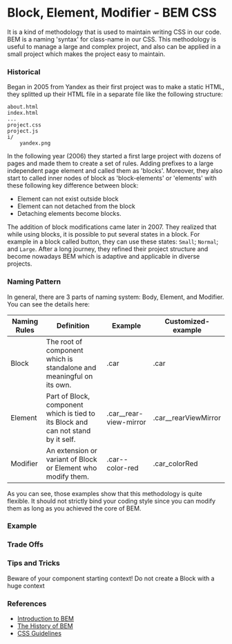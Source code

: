 # Block, Element, Modifier - BEM CSS
It is a kind of methodology that is used to maintain writing CSS in our code. BEM is a naming 'syntax' for class-name in our CSS. This methodology is useful to manage a large and complex project, and also can be applied in a small project which makes the project easy to maintain.
### Historical
Began in 2005 from Yandex as their first project was to make a static HTML, they splitted up their HTML file in a separate file like the following structure:
```
about.html
index.html
...
project.css
project.js
i/
    yandex.png
```
In the following year (2006) they started a first large project with dozens of pages and made them to create a set of rules. Adding prefixes to a large independent page element and called them as 'blocks'. Moreover, they also start to called inner nodes of block as 'block-elements' or 'elements' with these following key difference between block:

- Element can not exist outside block
- Element can not detached from the block
- Detaching elements become blocks.

The addition of block modifications came later in 2007. They realized that while using blocks, it is possible to put several states in a block. For example in a block called button, they can use these states: `Small`; `Normal`; and `Large`. After a long journey, they refined their project structure and become nowadays BEM which is adaptive and applicable in diverse projects.

### Naming Pattern
In general, there are 3 parts of naming system: Body, Element, and Modifier. You can see the details here:

| Naming Rules    | Definition        | Example           | Customized-example |
| --------------- | ----------------- | ----------------- | ------------------ |
| Block           | The root of component which is standalone and meaningful on its own.   | .car | .car |
| Element         | Part of Block, component which is tied to its Block and can not stand by it self.   | .car__rear-view-mirror | .car__rearViewMirror |
| Modifier        | An extension or variant of Block or Element who modify them.   | .car--color-red | .car_colorRed |

As you can see, those examples show that this methodology is quite flexible. It should not strictly bind your coding style since you can modify them as long as you achieved the core of BEM.

### Example
### Trade Offs
### Tips and Tricks
Beware of your component starting context! Do not create a Block with a huge context
### References

- [Introduction to BEM]
- [The History of BEM] 
- [CSS Guidelines]


[//]: Links

[Introduction to BEM]: http://getbem.com/introduction/
[The History of BEM]: https://en.bem.info/methodology/history/
[CSS Guidelines]: https://cssguidelin.es/#bem-like-naming

